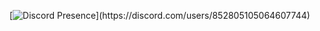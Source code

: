 [![Discord Presence](https://lanyard-profile-readme.vercel.app/api/852805105064607744?theme=light&bg=16DDEC&animated=false&hideDiscrim=true&borderRadius=30px&idleMessage=Probably%20doing%20something%20else...)](https://discord.com/users/852805105064607744)

